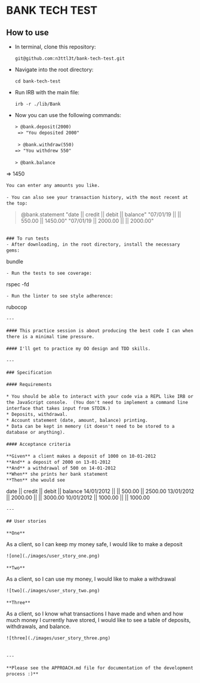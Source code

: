 # BANK TECH TEST

## How to use

- In terminal, clone this repository:

  ```
  git@github.com:n3ttl3t/bank-tech-test.git
  ```
- Navigate into the root directory:

  ```
  cd bank-tech-test
  ```
- Run IRB with the main file:

  ```
  irb -r ./lib/Bank
  ```
- Now you can use the following commands:

  ```
  > @bank.deposit(2000)
   => "You deposited 2000"

   > @bank.withdraw(550)
  => "You withdrew 550"

  > @bank.balance
 => 1450
  ```
  You can enter any amounts you like.

- You can also see your transaction history, with the most recent at the top:
  ```
  > @bank.statement
"date || credit || debit || balance"
"07/01/19 ||  || 550.00 || 1450.00"
"07/01/19 || 2000.00 ||  || 2000.00"
  ```

### To run tests
- After downloading, in the root directory, install the necessary gems:
```
bundle
```
- Run the tests to see coverage:
```
rspec -fd
```
- Run the linter to see style adherence:
```
rubocop
```
---

#### This practice session is about producing the best code I can when there is a minimal time pressure.

#### I'll get to practice my OO design and TDD skills.

---

### Specification

#### Requirements

* You should be able to interact with your code via a REPL like IRB or the JavaScript console.  (You don't need to implement a command line interface that takes input from STDIN.)
* Deposits, withdrawal.
* Account statement (date, amount, balance) printing.
* Data can be kept in memory (it doesn't need to be stored to a database or anything).

#### Acceptance criteria

**Given** a client makes a deposit of 1000 on 10-01-2012  
**And** a deposit of 2000 on 13-01-2012  
**And** a withdrawal of 500 on 14-01-2012  
**When** she prints her bank statement  
**Then** she would see

```
date || credit || debit || balance
14/01/2012 || || 500.00 || 2500.00
13/01/2012 || 2000.00 || || 3000.00
10/01/2012 || 1000.00 || || 1000.00
```
---

## User stories

**One**

```
As a client,
so I can keep my money safe,
I would like to make a deposit
```
![one](./images/user_story_one.png)

**Two**
```
As a client,
so I can use my money,
I would like to make a withdrawal
```
![two](./images/user_story_two.png)

**Three**
```
As a client,
so I know what transactions I have made and when and how much money I currently have stored,
I would like to see a table of deposits, withdrawals, and balance.
```
![three](./images/user_story_three.png)


---

**Please see the APPROACH.md file for documentation of the development process :)**
